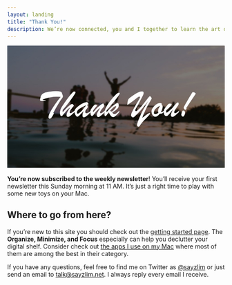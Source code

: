 ```yaml
---
layout: landing
title: "Thank You!"
description: We’re now connected, you and I together to learn the art of using Mac.
---
```


[ ![Thank You!][img] ](thank_you.jpg "Thank You!")

[img]: thank_you.jpg "Thank You!"

**You’re now subscribed to the weekly newsletter**! You’ll receive your first newsletter this Sunday morning at 11 AM. It’s just a right time to play with some new toys on your Mac.

## Where to go from here?

If you’re new to this site you should check out the [getting started page](http://sayzlim.net/start "Start - Sayz Lim"). The **Organize, Minimize, and Focus** especially can help you declutter your digital shelf. Consider check out [the apps I use on my Mac](http://sayzlim.net/apps "Apps Recommendations - Sayz Lim") where most of them are among the best in their category.

If you have any questions, feel free to find me on Twitter as [@sayzlim](https://twitter.com/sayzlim "Sayz Lim (sayzlim) on Twitter") or just send an email to [talk@sayzlim.net](mailto:talk@sayzlim.net). I always reply every email I receive.